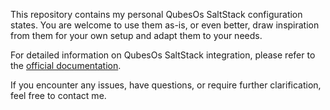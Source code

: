 This repository contains my personal QubesOs SaltStack configuration states. You are welcome to use them as-is, or even better, draw inspiration from them for your own setup and adapt them to your needs.

For detailed information on QubesOs SaltStack integration, please refer to the [official documentation](https://www.qubes-os.org/doc/salt/).

If you encounter any issues, have questions, or require further clarification, feel free to contact me.
